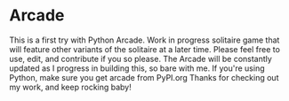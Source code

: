 # Arcade
This is a first try with Python Arcade. 
Work in progress solitaire game that will feature other variants of the solitaire at a later time.
Please feel free to use, edit, and contribute if you so please.
The Arcade will be constantly updated as I progress in building this, so bare with me.
If you're using Python, make sure you get arcade from PyPI.org
Thanks for checking out my work, and keep rocking baby!
